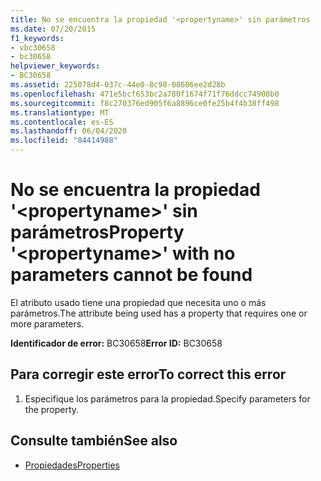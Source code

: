 ```yaml
---
title: No se encuentra la propiedad '<propertyname>' sin parámetros
ms.date: 07/20/2015
f1_keywords:
- vbc30658
- bc30658
helpviewer_keywords:
- BC30658
ms.assetid: 225078d4-037c-44e0-8c98-08606ee2d28b
ms.openlocfilehash: 471e5bcf653bc2a780f1674f71f76ddcc74908b0
ms.sourcegitcommit: f8c270376ed905f6a8896ce0fe25b4f4b38ff498
ms.translationtype: MT
ms.contentlocale: es-ES
ms.lasthandoff: 06/04/2020
ms.locfileid: "84414988"
---
```

# <a name="property-propertyname-with-no-parameters-cannot-be-found"></a><span data-ttu-id="d6962-102">No se encuentra la propiedad '\<propertyname>' sin parámetros</span><span class="sxs-lookup"><span data-stu-id="d6962-102">Property '\<propertyname>' with no parameters cannot be found</span></span>
<span data-ttu-id="d6962-103">El atributo usado tiene una propiedad que necesita uno o más parámetros.</span><span class="sxs-lookup"><span data-stu-id="d6962-103">The attribute being used has a property that requires one or more parameters.</span></span>  
  
 <span data-ttu-id="d6962-104">**Identificador de error:** BC30658</span><span class="sxs-lookup"><span data-stu-id="d6962-104">**Error ID:** BC30658</span></span>  
  
## <a name="to-correct-this-error"></a><span data-ttu-id="d6962-105">Para corregir este error</span><span class="sxs-lookup"><span data-stu-id="d6962-105">To correct this error</span></span>  
  
1. <span data-ttu-id="d6962-106">Especifique los parámetros para la propiedad.</span><span class="sxs-lookup"><span data-stu-id="d6962-106">Specify parameters for the property.</span></span>  
  
## <a name="see-also"></a><span data-ttu-id="d6962-107">Consulte también</span><span class="sxs-lookup"><span data-stu-id="d6962-107">See also</span></span>

- [<span data-ttu-id="d6962-108">Propiedades</span><span class="sxs-lookup"><span data-stu-id="d6962-108">Properties</span></span>](../language-reference/properties.md)
